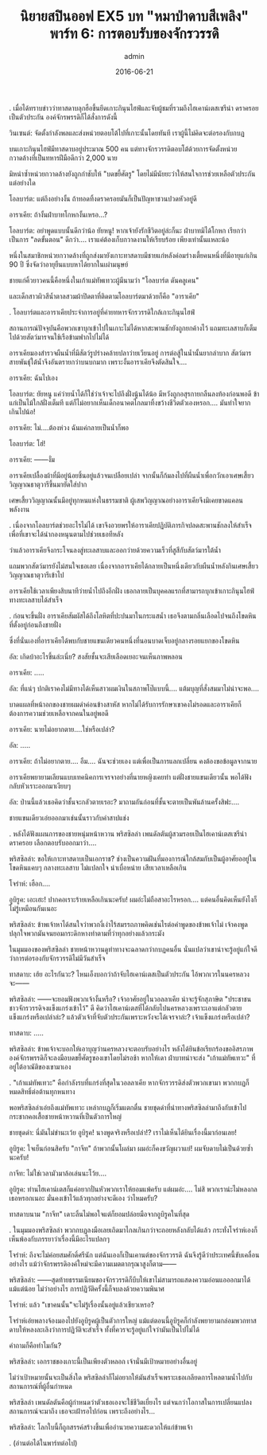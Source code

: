 ﻿---
title: 'นิยายสปินออฟ EX5 บท "หมาป่าดาบสีเพลิง" พาร์ท 6: การตอบรับของจักรวรรดิ'
description: 'นิยายสปินออฟ EX5 บท "หมาป่าดาบสีเพลิง" พาร์ท 6: การตอบรับของจักรวรรดิ'
date: 2016-06-21
image: "@assets/blog/ex5-21.webp"
imageAlt: re zero EX5 แปลไทย
categories: [ex5]
author: admin
tags: [rezeroex5]
hideToc: true
---
.
เมื่อได้ทราบข่าวว่าทาสดาบลุกฮือขึ้นยึดเกาะกินุนไฮฟ์และจับผู้ชมที่รวมถึงไฮเคาน์เตสเซรีน่า ดราครอยเป็นตัวประกัน องค์จักรพรรดิก็ได้สั่งการดังนี้

วินเซนต์: จัดตั้งกำลังพลและส่งหน่วยตอบโต้ไปที่เกาะนั้นโดยทันที เราผู้นี้ไม่คิดจะต่อรองกับกบฏ

บนเกาะกินุนไฮฟ์มีทาสดาบอยู่ประมาณ 500 คน แต่ทางจักรวรรดิตอบโต้ด้วยการจัดตั้งหน่วยกวาดล้างที่เป็นทหารฝีมือดีกว่า 2,000 นาย

มิหนำซ้ำหน่วยกวาดล้างยังถูกกำชับให้ "บดขยี้ศัตรู" โดยไม่มีนัยยะว่าให้สนใจการช่วยเหลือตัวประกันแต่อย่างใด

โอลบาร์ต: แต่ถึงอย่างงั้น ถ้าทอดทิ้งดราครอยมันก็เป็นปัญหาชวนปวดหัวอยู่ดี

อาราเคีย: ถ้างั้นฝ่าบาทโกหกงั้นเหรอ...?

โอลบาร์ต: อย่าพูดแบบนั้นดีกว่าน้อ ยัยหนู! หากเจ้ายังรักชีวิตอยู่ล่ะก็นะ ฝ่าบาทมิได้โกหก เรียกว่าเป็นการ "ลดขั้นตอน" ดีกว่า.... เราแค่ต้องเก็บกวาดงานให้เรียบร้อย เพียงเท่านั้นแหละน้อ

หนึ่งในสมาชิกหน่วยกวาดล้างที่ถูกส่งมายังเกาะทาสดาบมีชายแก่หลังค่อมร่างเตี้ยคนหนึ่งที่มีอายุแก่เกิน 90 ปี ซึ่งจัดว่าอายุยืนแบบหาได้ยากในเผ่ามนุษย์

ชายแก่คิ้วยาวคนนี้คือหนึ่งในเก้าแม่ทัพเทวะผู้มีนามว่า "โอลบาร์ต ดันคลูเคน"

และเด็กสาวผิวสีน้ำตาลสวมผ้าปิดตาที่ติดตามโอลบาร์ตมาด้วยก็คือ "อาราเคีย"

.
โอลบาร์ตและอาราเคียประจำการอยู่ที่ค่ายทหารจักรวรรดิใกล้เกาะกินุนไฮฟ์

สถานการณ์ปัจจุบันคือพวกเขาบุกเข้าไปในเกาะไม่ได้หากสะพานชักยังถูกยกค้างไว้ แถมทะเลสาบก็เต็มไปด้วยสัตว์มารจนใช้เรือข้ามฟากไปไม่ได้

อาราเคียมองสำรวจผืนน้ำที่มีสัตว์รูปร่างคล้ายปลาว่ายเวียนอยู่ การต่อสู้ในน้ำนั้นยากลำบาก สัตว์มารสายพันธุ์ใต้น้ำจึงอันตรายกว่าบนบกมาก เพราะงั้นอาราเคียจึงตัดสินใจ....

อาราเคีย: ฉันไปเอง

โอลบาร์ต: ยัยหนู แค่ว่ายน้ำได้ก็ใช่ว่าเจ้าจะไปถึงฝั่งนู้นได้น้อ มีหวังถูกอสุรกายกลืนลงท้องก่อนพอดี ข้าแก่เป็นไม้ใกล้ฝั่งเต็มที แต่ก็ไม่อยากเห็นเด็กอนาคตไกลมาทิ้งขว้างชีวิตตัวเองหรอก.... มันทำใจยากเกินไปน้อ!

อาราเคีย: ไม่....ต้องห่วง ฉันแค่กลายเป็นน้ำก็พอ

โอลบาร์ต: โฮ่!

อาราเคีย: ――งั่ม

อาราเคียเปลื้องผ้าที่มีอยู่น้อยชิ้นอยู่แล้วจนเปลือยเปล่า จากนั้นก็ก้มลงไปที่ผืนน้ำเพื่อกวักเอาเศษเสี้ยววิญญาณธาตุวารีขึ้นมายัดใส่ปาก

เศษเสี้ยววิญญาณนั้นมีอยู่ทุกหนแห่งในธรรมชาติ ผู้เสพวิญญาณอย่างอาราเคียจึงมิเคยขาดแคลนพลังงาน

.
เนื่องจากโอลบาร์ตช่วยอะไรไม่ได้ เขาจึงอวยพรให้อาราเคียปฏิบัติภารกิจปลดสะพานชักลงให้สำเร็จ เพื่อที่เขาจะได้นำกองหนุนตามไปช่วยเธอทีหลัง

ว่าแล้วอาราเคียจึงกระโจนลงสู่ทะเลสาบและออกว่ายด้วยความเร็วที่สูสีกับสัตว์มารใต้น้ำ

แถมพวกสัตว์มารยังไม่สนใจเธอเลย เนื่องจากอาราเคียได้กลายเป็นหนึ่งเดียวกับผืนน้ำหลังกินเศษเสี้ยววิญญาณธาตุวารีเข้าไป

อาราเคียใช้เวลาเพียงสิบนาทีว่ายน้ำไปถึงอีกฝั่ง เธอกลายเป็นบุคคลแรกที่สามารถบุกเข้าเกาะกินุนไฮฟ์ทางทะเลสาบได้สำเร็จ

.
ก่อนจะขึ้นฝั่ง อาราเคียสัมผัสได้ถึงโลหิตที่ปะปนมาในกระแสน้ำ เธอจึงตามกลิ่นเลือดไปจนถึงโขดหินที่ตั้งอยู่ก่อนถึงชายฝั่ง

ซึ่งที่นั่นเองที่อาราเคียได้พบกับชายแขนเดียวคนหนึ่งที่นอนบาดเจ็บอยู่กลางรอยแยกของโขดหิน

อัล: เกิดบ้าอะไรขึ้นล่ะเนี่ย? สงสัยชั้นจะเสียเลือดเยอะจนเห็นภาพหลอน

อาราเคีย: .....

อัล: ที่แน่ๆ ปกติเราคงไม่มีทางได้เห็นสาวผมเงินในสภาพโป๊แบบนี้.... แต้มบุญที่สั่งสมมาไม่น่าจะพอ....

บาดแผลที่หน้าอกของชายผมดำค่อนข้างสาหัส หากไม่ได้รับการรักษาเขาคงไม่รอดและอาราเคียก็ต้องการความช่วยเหลือจากคนในอยู่พอดี

อาราเคีย: นายไม่อยากตาย....ใช่หรือเปล่า?

อัล: .....

อาราเคีย: ถ้าไม่อยากตาย.... อืม.... ฉันจะช่วยเอง แต่เพื่อเป็นการแลกเปลี่ยน คงต้องขอข้อมูลจากนาย

อาราเคียพยายามเลียนแบบเทคนิคการเจรจาอย่างที่นายหญิงเคยทำ แต่ฝั่งชายแขนเดียวนั้น พอได้ฟังกลับหัวเราะออกมาเงียบๆ

อัล: ป่านนี้แล้วเธอคิดว่าชั้นจะกลัวตายเรอะ? มาถามกันก่อนที่ชั้นจะตายเป็นพันล้านครั้งสิฟะ....

ชายแขนเดียวเอ่ยออกมาเช่นนั้นราวกับคำสาปแช่ง

.
หลังได้ฟังแผนการของชายหนุ่มหน้าหวาน พริสซิลล่า เพนดัลตันผู้สวมรอยเป็นไฮเคาน์เตสเซรีน่า ดราครอย เลือกตอบรับออกมาว่า....

พริสซิลล่า: ขอให้เกาะทาสดาบเป็นเอกราช? ช่างเป็นความฝันที่มองการณ์ใกล้สมกับเป็นผู้อาศัยออยู่ในโขดหินแคบๆ กลางทะเลสาบ ไม่แปลกใจ น่าเบื่อหน่าย เสียเวลาเหลือเกิน

โจร่าห์: เฮือก....

อูบิรูค: เอะเฮะ! ปากคอเราะร้ายเหลือเกินนะครับ! ผมอ่ะไม่ถือสาอะไรหรอก.... แต่คนอื่นคิดเห็นยังไงก็ไม่รู้เหมือนกันเนอะ

พริสซิลล่า: ข้าพเจ้าหาได้สนใจว่าพวกงี่เง่าไร้สมรรถภาพคิดเช่นไรต่อคำพูดของข้าพเจ้าไม่ เจ้าคงพูดปลุกใจพวกมันจนยอมกระดิกหางทำตามที่ว่าทุกอย่างแล้วกระมัง

ในมุมมองของพริสซิลล่า ชายหน้าหวานดูท่าทางจะฉลาดกว่ากบฏคนอื่น นั่นแปลว่าเขาน่าจะรู้อยู่แก่ใจดีว่าการต่อรองกับจักรวรรดิไม่มีวันสำเร็จ

ทาสดาบ: เฮ้ย อะไรกันวะ? ไหนเอ็งบอกว่าถ้าจับไฮเคาน์เตสเป็นตัวประกัน ไอ้พวกเวรในนครหลวงจะ――

พริสซิลล่า: ――จะยอมฟังพวกเจ้างั้นหรือ? เจ้าอาศัยอยู่ในวอลลาเคีย น่าจะรู้จักสุภาษิต "ประชาชนชาวจักรวรรดิจงแข็งแกร่งเข้าไว้" ดี คิดว่าไฮเคาน์เตสที่ได้กลับไปนครหลวงเพราะเอาแต่กลัวตายแข็งแกร่งหรือเปล่าล่ะ? แล้วตัวเจ้าที่จับตัวประกันเพราะหวังจะได้เจรจาล่ะ? เจ้าแข็งแกร่งหรือเปล่า?

ทาสดาบ: .....

พริสซิลล่า: ข้าพเจ้าจะบอกให้เอาบุญว่านครหลวงจะตอบรับอย่างไร หลังได้ยินข้อเรียกร้องขออิสรภาพ องค์จักรพรรดิก็จะลงมือบดขยี้ศัตรูของเขาโดยไม่รอช้า หากให้เดา ฝ่าบาทน่าจะส่ง "เก้าแม่ทัพเทวะ" ที่อยู่ใต้อาณัติของเขามาเอง

.
"เก้าแม่ทัพเทวะ" คือกำลังรบที่แกร่งที่สุดในวอลลาเคีย หากจักรวรรดิส่งตัวพวกเขามา พวกกบฏก็หมดสิทธิ์ต่อต้านทุกหนทาง

พอพริสซิลล่าเอ่ยถึงแม่ทัพเทวะ เหล่ากบฏก็เริ่มแตกตื่น ชายชุดดำที่นำทางพริสซิลล่ามาถึงกับเข้าไปกระชากคอเสื้อชายหน้าหวานที่เป็นตัวการใหญ่

ชายชุดดำ: นี่มันไม่ขำนะเว้ย อูบิรูค! นางพูดจริงหรือเปล่า!? เราไม่เห็นได้ยินเรื่องนี้มาก่อนเลย!

อูบิรูค: ใจเย็นก่อนสิครับ "กาจีท" ถ้าพวกนั้นโผล่มา ผมอ่ะก็คงขวัญผวาแย่! ผมจับดาบไม่เป็นด้วยซ้ำนะครับ!

กาจีท: ไม่ใช่เวลามัวมาล้อเล่นนะโว้ย....

อูบิรูค: ท่านไฮเคาน์เตสก็แค่อยากปั่นหัวพวกเราให้ยอมแพ้ครับ แต่ผมอ่ะ.... ไม่สิ พวกเราน่ะไม่หลงกลเธอหรอกเนอะ มั่นคงเข้าไว้แล้วทุกอย่างจะดีเอง ว่าไหมครับ?

ทาสดาบนาม "กาจีท" เดาะลิ้นไม่พอใจแต่ก็ยอมปล่อยมือจากอูบิรูคในที่สุด

.
ในมุมมองพริสซิลล่า พวกกบฏลงมือเลยเถิดมาไกลเกินกว่าจะถอยหลังกลับได้แล้ว กระทั่งโจร่าห์เองก็เห็นพ้องกับภรรยาว่าเรื่องนี้มีอะไรแปลกๆ

โจร่าห์: ถึงจะไม่ค่อยสมศักดิ์ศรีนัก แต่ฉันเองก็เป็นเคานต์ของจักรวรรดิ ฉันจึงรู้ดีว่าประเทศนี้ขับเคลื่อนอย่างไร แม้ว่าจักรพรรดิองค์ใหม่จะมีความเมตตากรุณาสูงก็ตาม――

พริสซิลล่า: ――สุดท้ายธรรมเนียมของจักรวรรดิก็บีบให้เขาไม่สามารถแสดงความอ่อนแอออกมาได้แม้แต่น้อย ไม่ว่าอย่างไร การปฏิวัติครั้งนี้ก็จบลงด้วยความพินาศ

โจร่าห์: แล้ว "เขาคนนั้น"จะไม่รู้เรื่องนั้นอยู่แล้วเชียวเหรอ?

โจร่าห์เอ่ยพลางจ้องมองไปยังอูบิรูคผู้เป็นตัวการใหญ่ แม้แต่ตอนนี้อูบิรูคก็กำลังพยายามกล่อมพวกทาสดาบให้หลงละเลิงว่าการปฏิวัติจะสำเร็จ ทั้งที่ควรจะรู้อยู่แก่ใจว่ามันเป็นไปไม่ได้

คำถามก็คือทำไมกัน?

พริสซิลล่า: เอกราชของเกาะนี้เป็นเพียงตัวหลอก เจ้านั่นมีเป้าหมายอย่างอื่นอยู่

ไม่ว่าเป้าหมายนั้นจะเป็นสิ่งใด พริสซิลล่าก็ไม่อยากให้มันสำเร็จเพราะเธอเกลียดการไหลตามน้ำไปกับสถานการณ์ที่ผู้อื่นกำหนด

พริสซิลล่า เพนดัลตันคือผู้กำหนดว่าตัวเธอเองจะใช้ชีวิตเยี่ยงไร แต่จนกว่าโอกาสในการเปลี่ยนแปลงสถานการณ์จะมาถึง เธอจะเฝ้ารอไปก่อน เพราะถึงอย่างไร...

พริสซิลล่า: โลกใบนี้ก็ถูกสรรค์สร้างขึ้นเพื่ออำนวยความสะดวกให้แก่ข้าพเจ้า

.
(อ่านต่อได้ในพาร์ทต่อไป)
